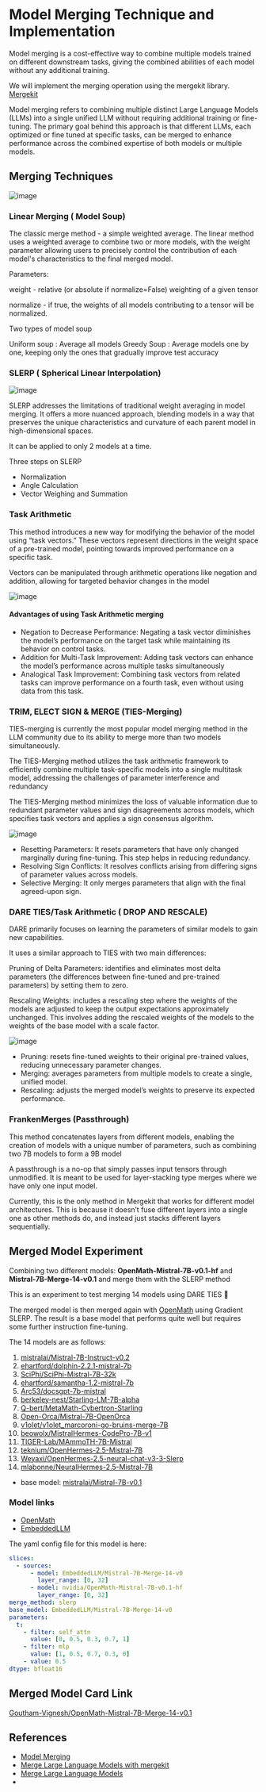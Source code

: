 # Model Merging Technique and Implementation

Model merging is a cost-effective way to combine multiple models trained on different downstream tasks, giving the combined abilities of each model without any additional training.

We will implement the merging operation using the mergekit library. [Mergekit](https://github.com/arcee-ai/mergekit)

Model merging refers to combining multiple distinct Large Language Models (LLMs) into a single unified LLM without requiring additional training or fine-tuning. The primary goal behind this approach is that different LLMs, each optimized or fine tuned at specific tasks, can be merged to enhance performance across the combined expertise of both models or multiple models.  

## Merging Techniques
![image](https://github.com/GouthamVicky/Model-Merging/assets/65328702/da601d9a-b88d-4c3e-87f6-49d9dd683dad)

### Linear Merging ( Model Soup)
The classic merge method - a simple weighted average.
The linear method uses a weighted average to combine two or more models, with the weight parameter allowing users to precisely control the contribution of each model's characteristics to the final merged model.

Parameters:

weight - relative (or absolute if normalize=False) weighting of a given tensor

normalize - if true, the weights of all models contributing to a tensor will be normalized.

Two types of model soup

Uniform soup : Average all models
Greedy Soup : Average models one by one, keeping only the ones that gradually improve test accuracy

### SLERP ( Spherical Linear Interpolation)

![image](https://github.com/GouthamVicky/Model-Merging/assets/65328702/96131642-87e3-4538-8238-efe1b2d0b8de)

SLERP addresses the limitations of traditional weight averaging in model merging. It offers a more nuanced approach, blending models in a way that preserves the unique characteristics and curvature of each parent model in high-dimensional spaces.

It can be applied to only 2 models at a time.

Three steps on SLERP

- Normalization
- Angle Calculation
- Vector Weighing and Summation

### Task Arithmetic

This method introduces a new way for modifying the behavior of the model using “task vectors.” These vectors represent directions in the weight space of a pre-trained model, pointing towards improved performance on a specific task.

Vectors can be manipulated through arithmetic operations like negation and addition, allowing for targeted behavior changes in the model


![image](https://github.com/GouthamVicky/Model-Merging/assets/65328702/71629b8f-d711-41eb-8618-1e8b1b577694)

#### Advantages of using Task Arithmetic merging
- Negation to Decrease Performance: Negating a task vector diminishes the model’s performance on the target task while maintaining its behavior on control tasks.
- Addition for Multi-Task Improvement: Adding task vectors can enhance the model’s performance across multiple tasks simultaneously
- Analogical Task Improvement: Combining task vectors from related tasks can improve performance on a fourth task, even without using data from this task.

### TRIM, ELECT SIGN & MERGE (TIES-Merging)

TIES-merging is currently the most popular model merging method in the LLM community due to its ability to merge more than two models simultaneously.

The TIES-Merging method utilizes the task arithmetic framework to efficiently combine multiple task-specific models into a single multitask model, addressing the challenges of parameter interference and redundancy

The TIES-Merging method minimizes the loss of valuable information due to redundant parameter values and sign disagreements across models, which specifies task vectors and applies a sign consensus algorithm.


![image](https://github.com/GouthamVicky/Model-Merging/assets/65328702/bad64d22-7649-458b-aa6e-2e971a7e7997)

- Resetting Parameters: It resets parameters that have only changed marginally during fine-tuning. This step helps in reducing redundancy.
- Resolving Sign Conflicts: It resolves conflicts arising from differing signs of parameter values across models.
- Selective Merging: It only merges parameters that align with the final agreed-upon sign.

### DARE TIES/Task Arithmetic ( DROP AND RESCALE)

DARE primarily focuses on learning the parameters of similar models to gain new capabilities.

It uses a similar approach to TIES with two main differences:

Pruning of Delta Parameters: identifies and eliminates most delta parameters (the differences between fine-tuned and pre-trained parameters) by setting them to zero.

Rescaling Weights: includes a rescaling step where the weights of the models are adjusted to keep the output expectations approximately unchanged. This involves adding the rescaled weights of the models to the weights of the base model with a scale factor.


![image](https://github.com/GouthamVicky/Model-Merging/assets/65328702/1ebf6275-cb8c-4d53-aec9-f1d6c566954d)

- Pruning: resets fine-tuned weights to their original pre-trained values, reducing unnecessary parameter changes.
- Merging: averages parameters from multiple models to create a single, unified model.
- Rescaling: adjusts the merged model’s weights to preserve its expected performance.

### FrankenMerges (Passthrough)
This method concatenates layers from different models, enabling the creation of models with a unique number of parameters, such as combining two 7B models to form a 9B model

A passthrough is a no-op that simply passes input tensors through unmodified. It is meant to be used for layer-stacking type merges where we have only one input model.

Currently, this is the only method in Mergekit that works for different model architectures. This is because it doesn’t fuse different layers into a single one as other methods do, and instead just stacks different layers sequentially.


## Merged Model Experiment 

Combining two different models: **OpenMath-Mistral-7B-v0.1-hf** and **Mistral-7B-Merge-14-v0.1** and merge them with the SLERP method


This is an experiment to test merging 14 models using DARE TIES 🦙

The merged model is then merged again with [OpenMath](https://huggingface.co/nvidia/OpenMath-Mistral-7B-v0.1-hf) using Gradient SLERP.
The result is a base model that performs quite well but requires some further instruction fine-tuning.

The 14 models are as follows:
1. [mistralai/Mistral-7B-Instruct-v0.2](https://huggingface.co/mistralai/Mistral-7B-Instruct-v0.2)
2. [ehartford/dolphin-2.2.1-mistral-7b](https://huggingface.co/ehartford/dolphin-2.2.1-mistral-7b)
3. [SciPhi/SciPhi-Mistral-7B-32k](https://huggingface.co/SciPhi/SciPhi-Mistral-7B-32k)
4. [ehartford/samantha-1.2-mistral-7b](https://huggingface.co/ehartford/samantha-1.2-mistral-7b)
5. [Arc53/docsgpt-7b-mistral](https://huggingface.co/Arc53/docsgpt-7b-mistral)
6. [berkeley-nest/Starling-LM-7B-alpha](https://huggingface.co/berkeley-nest/Starling-LM-7B-alpha)
7. [Q-bert/MetaMath-Cybertron-Starling](https://huggingface.co/Q-bert/MetaMath-Cybertron-Starling)
8. [Open-Orca/Mistral-7B-OpenOrca](https://huggingface.co/Open-Orca/Mistral-7B-OpenOrca)
9. [v1olet/v1olet_marcoroni-go-bruins-merge-7B](https://huggingface.co/v1olet/v1olet_marcoroni-go-bruins-merge-7B)
10. [beowolx/MistralHermes-CodePro-7B-v1](https://huggingface.co/beowolx/MistralHermes-CodePro-7B-v1)
11. [TIGER-Lab/MAmmoTH-7B-Mistral](https://huggingface.co/TIGER-Lab/MAmmoTH-7B-Mistral)
12. [teknium/OpenHermes-2.5-Mistral-7B](https://huggingface.co/teknium/OpenHermes-2.5-Mistral-7B)
13. [Weyaxi/OpenHermes-2.5-neural-chat-v3-3-Slerp](https://huggingface.co/Weyaxi/OpenHermes-2.5-neural-chat-v3-3-Slerp)
14. [mlabonne/NeuralHermes-2.5-Mistral-7B](https://huggingface.co/mlabonne/NeuralHermes-2.5-Mistral-7B)

- base model: [mistralai/Mistral-7B-v0.1](https://huggingface.co/mistralai/Mistral-7B-v0.1)

### Model links

- [OpenMath](https://huggingface.co/nvidia/OpenMath-Mistral-7B-v0.1-hf)
- [EmbeddedLLM](https://huggingface.co/EmbeddedLLM/Mistral-7B-Merge-14-v0.1)


The yaml config file for this model is here:

```yaml
slices:
  - sources:
      - model: EmbeddedLLM/Mistral-7B-Merge-14-v0
        layer_range: [0, 32]
      - model: nvidia/OpenMath-Mistral-7B-v0.1-hf
        layer_range: [0, 32]
merge_method: slerp
base_model: EmbeddedLLM/Mistral-7B-Merge-14-v0
parameters:
  t:
    - filter: self_attn
      value: [0, 0.5, 0.3, 0.7, 1]
    - filter: mlp
      value: [1, 0.5, 0.7, 0.3, 0]
    - value: 0.5
dtype: bfloat16

```

## Merged Model Card Link 

[Goutham-Vignesh/OpenMath-Mistral-7B-Merge-14-v0.1](https://huggingface.co/Goutham-Vignesh/OpenMath-Mistral-7B-Merge-14-v0.1)

## References

- [Model Merging](https://blog.premai.io/model-merging/)
- [Merge Large Language Models with mergekit](https://towardsdatascience.com/merge-large-language-models-with-mergekit-2118fb392b54)
- [Merge Large Language Models](https://slgero.medium.com/merge-large-language-models-29897aeb1d1a)
- 
